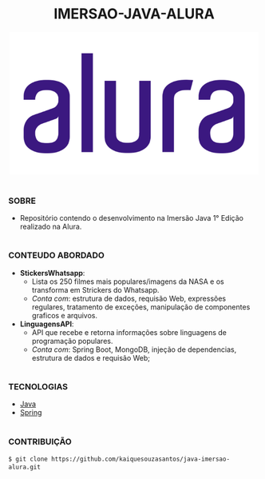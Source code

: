 <h1 align=center>IMERSAO-JAVA-ALURA</h1>

<p align="center">
  <img src="alura_l.png" width="500">
</p>

#
### SOBRE

- Repositório contendo o desenvolvimento na Imersão Java 1° Edição realizado na Alura.

#
### CONTEUDO ABORDADO

- <strong>StickersWhatsapp</strong>: 
  - Lista os 250 filmes mais populares/imagens da NASA e os transforma em Strickers do Whatsapp. 
  - *Conta com*: estrutura de dados, requisão Web, expressões regulares, tratamento de exceções, manipulação de componentes graficos e arquivos.
- <strong>LinguagensAPI</strong>:  
  - API que recebe e retorna informações sobre linguagens de programação populares.
  - *Conta com*: Spring Boot, MongoDB, injeção de dependencias, estrutura de dados e requisão Web;
  
#
### TECNOLOGIAS
- [Java](https://www.python.org)
- [Spring](https://spring.io/projects/spring-boot)

#
### CONTRIBUIÇÃO

```
$ git clone https://github.com/kaiquesouzasantos/java-imersao-alura.git 
```
